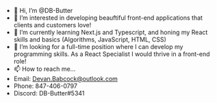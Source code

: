 - 👋 Hi, I’m @DB-Butter
- 👀 I’m interested in developing beauftiful front-end applications that clients and customers love!
- 🌱 I’m currently learning Next.js and Typescript, and honing my React skills and basics (Algorithms, JavaScript, HTML, CSS)
- 💞️ I’m looking for a full-time position where I can develop my programming skills. As a React Specialist I would thrive in a front-end role!
- 📫 How to reach me... 
- Email: Devan.Babcock@outlook.com
- Phone: 847-406-0797
- Discord: DB-Butter#5341
